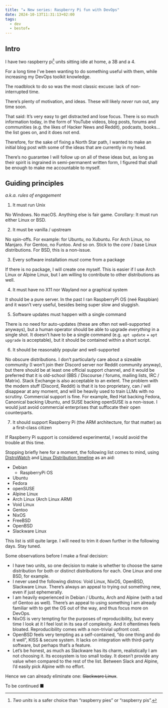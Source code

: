 ```yaml
---
title: "★ New series: Raspberry Pi fun with DevOps"
date: 2024-10-13T11:31:13+02:00
tags:
  - dev
  - bestof★
---
```


## Intro

I have two raspberry pi[^1] units sitting idle at home, a 3B and a 4.

For a long time I’ve been wanting to do something useful with them,
while increasing my DevOps toolkit knowledge.


The roadblock to do so was the most classic excuse: lack of non-interrupted time.

There’s plenty of motivation, and ideas. These will likely _never_ run out, any time soon.

That said: It’s very easy to get distracted and lose focus.
There is so much information today, in the form of
YouTube videos,
blog posts,
forums and communities (e.g. the likes of Hacker News and Reddit),
podcasts,
books…the list goes on, and it does not end.

Therefore, for the sake of fixing a North Star path,
I wanted to make an initial blog post with some of the ideas that are currently in my head.

There’s no guarantee I will follow up on all of these ideas but,
as long as their spirit is ingrained in semi-permanent written form,
I figured that shall be enough to make me accountable to myself.

## Guiding principles

_a.k.a. rules of engagement_

1. It must run Unix

No Windows. No macOS. Anything else is fair game. Corollary: It must run either Linux or BSD.

2. It must be vanilla / upstream

No spin-offs. For example: for Ubuntu, no Xubuntu. For Arch Linux, no Manjaro. For Gentoo, no Funtoo.
And so on. Stick to the _core_ / base Linux distributions.
For BSD, this is a non-issue.

3. Every software installation _must_ come from a package

If there is no package, I will create one myself.
This is easier if I use Arch Linux or Alpine Linux, but I am willing to contribute to other distributions as well.

4. It must have no X11 nor Wayland nor a graphical system

It should be a pure server.
In the past I ran RaspberryPi OS (neé Raspbian) and it wasn’t very useful, besides being super slow and sluggish.

5. Software updates must happen with a single command

There is no need for auto-updates (these are often not well-supported anyways), but a human operator should be able to upgrade
_everything_ in a single shot. It doesn’t have to be a single command (e.g. `apt update` + `apt upgrade` is acceptable), but it
should be contained within a short script.

6. It should be reasonably popular and well-supported

No obscure distributions.
I don’t particularly care about a sizeable community (I won’t join their Discord server nor Reddit community anyway),
but there should be at least one official support channel, and it would be preferred that it is old-school (BBS / Discourse / forums, mailing lists, IRC / Matrix).
Stack Exchange is also acceptable to an extent.
The problem with the modern stuff (Discord, Reddit) is that it is too proprietary, can / will disappear at any moment, and will be heavily used to train LLMs with no scrutiny.
Commercial support is fine. For example, Red Hat backing Fedora, Canonical backing Ubuntu, and SUSE backing openSUSE is a non-issue.
I would just avoid commercial enterprises that suffocate their open counterparts.

7. It should support Raspberry Pi (the ARM architecture, for that matter) as a first-class citizen

If Raspberry Pi support is considered experimental, I would avoid the trouble at this time.

Stopping briefly here for a moment, the following list comes to mind, using [DistroWatch](https://distrowatch.com/) and [Linux Distribution timeline](https://en.m.wikipedia.org/wiki/File:Linux_Distribution_Timeline.svg) as an aid:

- Debian
	- RaspberryPi OS
- Ubuntu
- Fedora
- openSUSE
- Alpine Linux
- Arch Linux (Arch Linux ARM)
- Void Linux
- Gentoo
- NixOS
- FreeBSD
- OpenBSD
- Slackware Linux

This list is still quite large.
I will need to trim it down further in the following days. Stay tuned.

Some observations before I make a final decision:

- I have two units, so one decision to make is whether to choose the same distribution for both or distinct distributions for each. One Linux and one BSD, for example.
- I never used the following distros: Void Linux, NixOS, OpenBSD, Slackware Linux. There’s always an appeal to trying out something new, even if just ephemerally.
- I am heavily experienced in Debian / Ubuntu, Arch and Alpine (with a tad of Gentoo as well). There’s an appeal to using something I am already familiar with to get the OS out of the way, and thus focus more on DevOps.
- NixOS is very tempting for the purposes of reproducibility, but every time I look at it I feel lost in its sea of complexity. And it oftentimes feels bloated. Reproducibility comes with a non-trivial upfront cost.
- OpenBSD feels very tempting as a self-contained, “do one thing and do it well”, KISS & secure system. It lacks on integration with third-party software, but perhaps that’s a feature.
- Let’s be honest, as much as Slackware has its charm, realistically I am not choosing it. Its ecosystem is too small today. It doesn’t provide any value when compared to the rest of the list. Between Slack and Alpine, I’d easily pick Alpine with no effort.

Hence we can already eliminate one: ~~Slackware Linux~~.

To be continued ■

[^1]: _Two units_ is a safer choice than “raspberry pies” or “raspberry pis”.
